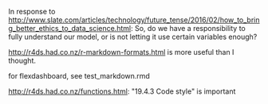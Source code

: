 In response to http://www.slate.com/articles/technology/future_tense/2016/02/how_to_bring_better_ethics_to_data_science.html:
So, do we have a responsibility to fully understand our model, or is not letting it use certain variables enough?

http://r4ds.had.co.nz/r-markdown-formats.html is more useful than I thought.

for flexdashboard, see test_markdown.rmd 


http://r4ds.had.co.nz/functions.html: "19.4.3 Code style" is important